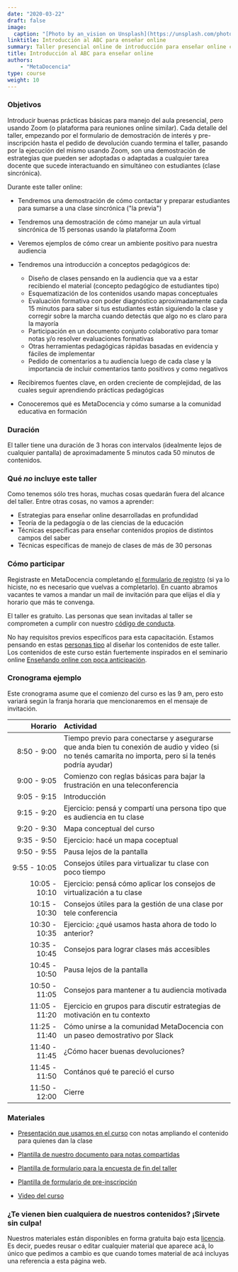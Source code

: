 ```yaml
---
date: "2020-03-22"
draft: false
image:
  caption: "[Photo by an_vision on Unsplash](https://unsplash.com/photos/gDPaDDy6_WE)"
linktitle: Introducción al ABC para enseñar online
summary: Taller presencial online de introducción para enseñar online cualquier tema. 
title: Introducción al ABC para enseñar online
authors: 
    - "MetaDocencia"
type: course
weight: 10
---
```



### Objetivos 

Introducir buenas prácticas básicas para manejo del aula presencial, pero usando Zoom (o plataforma para reuniones online similar). Cada detalle del taller, empezando por el formulario de demostración de interés y pre-inscripción hasta el pedido de devolución cuando termina el taller, pasando por la ejecución del mismo usando Zoom, son una demostración de estrategias que pueden ser adoptadas o adaptadas a cualquier tarea docente que sucede interactuando en simultáneo con estudiantes (clase sincrónica).

Durante este taller online:

* Tendremos una demostración de cómo contactar y preparar estudiantes para sumarse a una clase sincrónica ("la previa")

* Tendremos una demostración de cómo manejar un aula virtual sincrónica de 15 personas usando la plataforma Zoom

* Veremos ejemplos de cómo crear un ambiente positivo para nuestra audiencia

* Tendremos una introducción a conceptos pedagógicos de:  
  - Diseño de clases pensando en la audiencia que va a estar recibiendo el material (concepto pedagógico de estudiantes tipo)
  - Esquematización de los contenidos usando mapas conceptuales
  - Evaluación formativa con poder diagnóstico aproximadamente cada 15 minutos para saber si tus estudiantes están siguiendo la clase y corregir sobre la marcha cuando detectás que algo no es claro para la mayoría  
  - Participación en un documento conjunto colaborativo para tomar notas y/o resolver evaluaciones formativas
  - Otras herramientas pedagógicas rápidas basadas en evidencia y fáciles de implementar
  - Pedido de comentarios a tu audiencia luego de cada clase y la importancia de incluir comentarios tanto positivos y como negativos

* Recibiremos fuentes clave, en orden creciente de complejidad, de las cuales seguir aprendiendo prácticas pedagógicas

* Conoceremos qué es MetaDocencia y cómo sumarse a la comunidad educativa en formación

### Duración

El taller tiene una duración de 3 horas con intervalos (idealmente lejos de cualquier pantalla) de aproximadamente 5 minutos cada 50 minutos de contenidos.

### Qué _no_ incluye este taller

Como tenemos sólo tres horas, muchas cosas quedarán fuera del alcance del taller. Entre otras cosas, no vamos a aprender:

* Estrategias para enseñar online desarrolladas en profundidad
* Teoría de la pedagogía o de las ciencias de la educación
* Técnicas específicas para enseñar contenidos propios de distintos campos del saber
* Técnicas específicas de manejo de clases de más de 30 personas

### Cómo participar 

Registraste en MetaDocencia completando [el formulario de registro](https://docs.google.com/forms/d/e/1FAIpQLScC20Me-fX7UmCNhNswulYfOVQF4XiyIHgtde_R8CWreCmWhA/viewform?usp=sf_link) (si ya lo hiciste, no es necesario que vuelvas a completarlo). En cuanto abramos vacantes te vamos a mandar un mail de invitación para que elijas el día y horario que más te convenga. 

El taller es gratuito. Las personas que sean invitadas al taller se comprometen a cumplir con nuestro [código de conducta](https://metadocencia.org/cdc/).

No hay requisitos previos específicos para esta capacitación. Estamos pensando en estas [personas tipo](/post/personas-tipo/) al diseñar los contenidos de este taller. Los contenidos de este curso están fuertemente inspirados en el seminario online [Enseñando online con poca anticipación](/post/gwilson-webinar). 

### Cronograma ejemplo 

Este cronograma asume que el comienzo del curso es las 9 am, pero esto variará según la franja horaria que mencionaremos en el mensaje de invitación.

|  Horario  | Actividad  |
| ------:|:----------- |
| <img width="150"/> 8:50 - 9:00 | Tiempo previo para conectarse y asegurarse que anda bien tu conexión de audio y video (si no tenés camarita no importa, pero si la tenés podría ayudar) |
|9:00 - 9:05 | Comienzo con reglas básicas para bajar la frustración en una teleconferencia |
|9:05 - 9:15 | Introducción |
|9:15 - 9:20 |Ejercicio: pensá y compartí una persona tipo que es audiencia en tu clase |
|9:20 - 9:30 | Mapa conceptual del curso |
|9:35 - 9:50 |Ejercicio: hacé un mapa coceptual |
|9:50 - 9:55 |Pausa lejos de la pantalla |
|9:55 - 10:05 |Consejos útiles para virtualizar tu clase con poco tiempo|
|10:05 - 10:10| Ejercicio: pensá cómo aplicar los consejos de virtualización a tu clase|
|10:15 - 10:30| Consejos útiles para la gestión de una clase por tele conferencia|
|10:30 - 10:35| Ejercicio: ¿qué usamos hasta ahora de todo lo anterior?|
|10:35 - 10:45| Consejos para lograr clases más accesibles|
|10:45 - 10:50| Pausa lejos de la pantalla|
|10:50 - 11:05| Consejos para mantener a tu audiencia motivada|
|11:05 - 11:20| Ejercicio en grupos para discutir estrategias de motivación en tu contexto|
|11:25 - 11:40| Cómo unirse a la comunidad MetaDocencia con un paseo demostrativo por Slack|
|11:40 - 11:45| ¿Cómo hacer buenas devoluciones?|
|11:45 - 11:50| Contános qué te pareció el curso|
|11:50 - 12:00| Cierre|


### Materiales

* [Presentación que usamos en el curso](https://docs.google.com/presentation/d/1SmjIGRGxbXJV1RGeY3q0pp52y8FrNVe1LDFcnpF0oaM/edit?usp=sharing) con notas ampliando el contenido para quienes dan la clase

* [Plantilla de nuestro documento para notas compartidas](https://docs.google.com/document/d/1L0I9hxbLZI2LnIkdfxfIOi79Pb2P4L6ihpbKZOSS8j8/edit?usp=sharing)

* [Plantilla de formulario para la encuesta de fin del taller](https://docs.google.com/forms/d/1d5bcNB6aMVbm1tmM5uK4Eox87qJIydDnHV46LUC2Aig/edit)

* [Plantilla de formulario de pre-inscripción](https://docs.google.com/forms/d/1vG8lXYFMUXqY2FTWzpElXp3DcFU49f_aCi0lYjIibjs/edit)

* [Video del curso](https://www.youtube.com/watch?v=ojh4KgV0p3g)

### ¿Te vienen bien cualquiera de nuestros contenidos? ¡Sirvete sin culpa!

Nuestros materiales están disponibles en forma gratuita bajo esta [licencia](https://creativecommons.org/licenses/by/4.0/deed.es). Es decir, puedes reusar o editar cualquier material que aparece acá, lo único que pedimos a cambio es que cuando tomes material de acá incluyas una referencia a esta página web.
